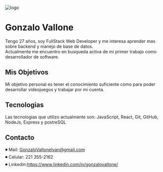 ![logo](https://p4.wallpaperbetter.com/wallpaper/478/36/1021/video-game-sekiro-shadows-die-twice-samurai-hd-wallpaper-preview.jpg)
# Gonzalo Vallone
Tengo 27 años, soy FullStack Web Developer y me interesa aprender mas sobre backend y manejo de base de datos.\
Actualmente me encuentro en busqueda activa de mi primer trabajo como desarrollador de software.

## Mis Objetivos

Mi objetivo personal es tener el conocimiento suficiente como para poder desarrollar videojuegos y trabajar por mi cuenta.

## Tecnologias

Las tecnologias que utilizo actualmente son:
JavaScript, React, Git, GitHub, NodeJs, Express y postreSQL

## Contacto
◾ Mail: GonzaloValloneIvan@gmail.com\
◾ Celular: 221 355-2162\
◾ Linkedin:https://www.linkedin.com/in/gonzalovallone/
